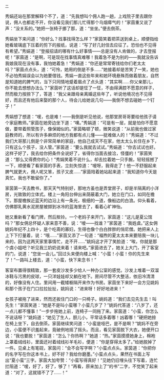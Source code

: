     二 

   秀娟还站在那里解释个不了，道：“先我想叫个佣人跑一趟，上戏院子里去跟你说，佣人也都走不开，你没看见我们那儿忙得那个乌烟瘴气的！”家茵重又说了声：“没关系的。”她把一张椅子挪了那，道：“坐坐。”便去倒茶。

   秀娟坐下来问道：“你好么？找事找得怎么样？”家茵笑着把茶送到桌上，顺便指给她看玻璃底下压着的剪下的报纸，说道：“写了好几封信去应征了。恐怕也不见得有希望。”秀娟道：“登报招请的哪有什么好事情——总是没有人肯做的，才去登报呢！”家茵道：“是啊，可是现在找事情真难哪！我着急不是为别的——我就没告诉我娘我现在没有事，我怕她着急！”秀娟道：“你还是常常寄钱给你们老太太吗？”家茵点点头，道：“可怜，她用的倒是不多……”她接着却是苦笑了一笑，她也不必怕秀娟误会以为她要借钱。秀娟一直这些年来和她环境悬殊而做着朋友，自然是知道她的脾气的，当下只同情地蹙着眉点了点头道：“其实啊……你父亲那儿，你不能去想想办法么？”家茵听了这话却是怔了一怔，不由得满腔不愿意的样子，然而极力按捺下了，答道：“我父亲跟母亲离婚这些年了，听说他境况也不见得好，而且还有他后来娶的那个人，待会儿给她说几句——我倒不想去碰她一个钉子！”

   秀娟想了想道：“嗳，也是难！——我倒是听见他说，他那堂房哥哥要给他孩子请个家庭教师。”家茵在她旁边坐下道：“噢。”秀娟道：“可是有一层，就是怕你不愿意做，要带着照管孩子，像保姆似的。”家茵略顿了顿，微笑说道：“从前我也做过家庭教师的，所以有许多麻烦的地方我都有点儿懂——挺难做人的！”秀娟道：“不过我们大哥那儿倒是个非常简单的家庭，他自己成天不在家，他太太么长住在乡下，只有这么个孩子，没人管。”家茵道：“要么我就去试试。”秀娟道：“你去试试也好。这样子好了，我去给你把条件全说好了，省得你当面去接洽，怪僵的！”家茵笑道：“那么又得费你的心！”秀娟笑着不说什么，却去拉着她一只手腕，轻轻摇撼了一下，顺便看了看家茵的手表，立刻失惊道：“嗳呀，我得走了！他一不舒服起来脾气就更大，佣人呢又笨，孩子又皮……”家茵陪着她站起来道：“我知道你今天是真忙。我也不敢留你了。”

   家茵第一天去教书，那天天气特别好，那地方虽也是弄堂房子，却是半隔离的小洋房，光致致的立体式。楼上一角阳台伸出来荫蔽着大门，她立在门口，如同在檐下。那屋檐挨近蓝天的边沿上有一条光，极细的一道，像船边的白浪。仰头看着，仿佛那乳黄水泥房屋被掷到冰冷的蓝海里去了，看着心旷神怡。

   她又重新看了看门牌，然后揿铃。一个老妈子来开门，家茵道：“这儿是夏公馆吗？”那女佣总怀疑人家来意不善，说：“嗳——找谁？”家茵道：“我姓虞。”这女佣姚妈年纪不上四十，是个吃斋的寡妇，生得也像个白白胖胖的俏尼僧。她把来人上上下下打量着，说：“哦……”家茵又添了一句道：“福煦的夏太太本来要陪我一块儿来的，因为这两天家里事情忙，走不开……”姚妈这才开了笑脸道：“唉，你就是那个虞小姐吧？听见我三奶奶说来着！请来吧。”家茵进去了，她关上大门，开了客室的门，说道：“您坐一会儿。”回过头来便向楼上喊：“小蛮！小蛮！你的先生来了！”一路叫上楼去，道：“小蛮，快下来念书！”

   客室布置得很精致，那一套皮沙发多少给人一种办公室的感觉。沙发上堆着一双溜冰鞋与污黑的皮球，一只洋娃娃却又躺在地下。房间尽管不大整洁，依旧冷清清的，好像没有人住。里间用一截矮橱隔开来作为书房。家茵坐下来好一会方见姚妈和那个孩子在门口拉拉扯扯，姚妈说：“进来呀！好好地进来！”

   女孩子被拖了进来，然而还扳住门口的一只椅子。姚妈道：“我们去见先生去！叫先生！”家茵笑道：“她是不是叫小蛮哪？小蛮几岁了？”姚妈代答道：“八岁了，还一点儿都不懂事！”一步步拖她上前，连椅子一同拖了来。家茵道：“小蛮，你怎么不说话呀？”姚妈道：“她见了生人，胆儿小，平常话多着哪！凶着哪！”硬把她捺在椅上坐下，自去倒茶。家茵继续笑问道：“小蛮是哑巴，是不是啊？”姚妈不在旁边，小蛮便不识羞起来，竟破例地摇了摇头。而且，看见家茵脱下大衣，她便开口说：“我也要脱！”家茵道：“怎么？你热啊？”她道：“热。”家茵摸摸她身上，棉袍上罩着绒线衫，里面还衬着绒线衫羊毛衫，便道：“你是穿得太多了。”给她脱掉了一件。见桌上有笔砚，家茵问：“会不会写字啊？”小蛮点点头。家茵道：“你把你的名字写在你这本书上，好不好？我给你磨墨。”小蛮点点头，果然在书面上写出“夏小蛮”三字。家茵大加夸赞：“小蛮写得真好！”见她仍旧埋头往下写着，连忙拦阻道：“嗳，好了，好了，够了！”再看，原来加上了“的书”二字，不觉笑了起来道：“对了，这就错不了了……！”

